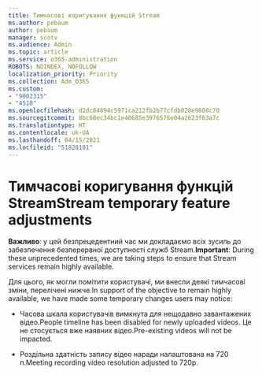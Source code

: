 ```yaml
---
title: Тимчасові коригування функцій Stream
ms.author: pebaum
author: pebaum
manager: scotv
ms.audience: Admin
ms.topic: article
ms.service: o365-administration
ROBOTS: NOINDEX, NOFOLLOW
localization_priority: Priority
ms.collection: Adm_O365
ms.custom:
- "9002315"
- "4510"
ms.openlocfilehash: d2dc84894c5971ca212fb2b77cfdb028e9808c70
ms.sourcegitcommit: 8bc60ec34bc1e40685e3976576e04a2623f63a7c
ms.translationtype: HT
ms.contentlocale: uk-UA
ms.lasthandoff: 04/15/2021
ms.locfileid: "51828101"
---
```

# <a name="stream-temporary-feature-adjustments"></a><span data-ttu-id="fbaae-102">Тимчасові коригування функцій Stream</span><span class="sxs-lookup"><span data-stu-id="fbaae-102">Stream temporary feature adjustments</span></span>

<span data-ttu-id="fbaae-103">**Важливо**: у цей безпрецедентний час ми докладаємо всіх зусиль до забезпечення безперервної доступності служб Stream.</span><span class="sxs-lookup"><span data-stu-id="fbaae-103">**Important**: During these unprecedented times, we are taking steps to ensure that Stream services remain highly available.</span></span>

<span data-ttu-id="fbaae-104">Для цього, як могли помітити користувачі, ми внесли деякі тимчасові зміни, перелічені нижче.</span><span class="sxs-lookup"><span data-stu-id="fbaae-104">In support of the objective to remain highly available, we have made some temporary changes users may notice:</span></span> 

- <span data-ttu-id="fbaae-105">Часова шкала користувачів вимкнута для нещодавно завантажених відео.</span><span class="sxs-lookup"><span data-stu-id="fbaae-105">People timeline has been disabled for newly uploaded videos.</span></span> <span data-ttu-id="fbaae-106">Це не стосується вже наявних відео.</span><span class="sxs-lookup"><span data-stu-id="fbaae-106">Pre-existing videos will not be impacted.</span></span>

- <span data-ttu-id="fbaae-107">Роздільна здатність запису відео наради налаштована на 720 п.</span><span class="sxs-lookup"><span data-stu-id="fbaae-107">Meeting recording video resolution adjusted to 720p.</span></span>
